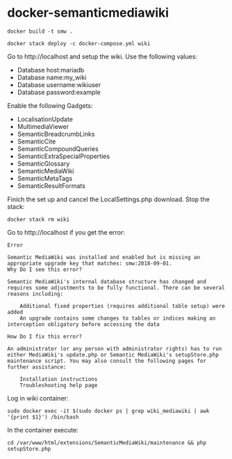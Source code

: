 # docker-semanticmediawiki
```
docker build -t smw .
```
```
docker stack deploy -c docker-compose.yml wiki
```

Go to http://localhost and setup the wiki. Use the following values:
* Database host:mariadb
* Database name:my_wiki
* Database username:wikiuser
* Database password:example

Enable the following Gadgets: 

* LocalisationUpdate
* MultimediaViewer
* SemanticBreadcrumbLinks
* SemanticCite
* SemanticCompoundQueries
* SemanticExtraSpecialProperties
* SemanticGlossary
* SemanticMediaWiki
* SemanticMetaTags
* SemanticResultFormats 

Finich the set up and cancel the  LocalSettings.php download. 
Stop the stack:
```
docker stack rm wiki
```
Go to http://localhost if you get the error:
```
Error

Semantic MediaWiki was installed and enabled but is missing an appropriate upgrade key that matches: smw:2018-09-01.
Why Do I see this error?

Semantic MediaWiki's internal database structure has changed and requires some adjustments to be fully functional. There can be several reasons including:

    Additional fixed properties (requires additional table setup) were added
    An upgrade contains some changes to tables or indices making an interception obligatory before accessing the data

How Do I fix this error?

An administrator (or any person with administrator rights) has to run either MediaWiki's update.php or Semantic MediaWiki's setupStore.php maintenance script. You may also consult the following pages for further assistance:

    Installation instructions
    Troubleshooting help page
```
Log in wiki container:
```
sudo docker exec -it $(sudo docker ps | grep wiki_mediawiki | awk '{print $1}') /bin/bash
```
In the container execute:
```
cd /var/www/html/extensions/SemanticMediaWiki/maintenance && php setupStore.php
```
    
    


